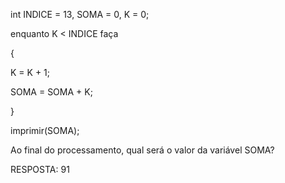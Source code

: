 int INDICE = 13, SOMA = 0, K = 0;

enquanto K < INDICE faça

{

K = K + 1;

SOMA = SOMA + K;

}

imprimir(SOMA);

Ao final do processamento, qual será o valor da variável SOMA?

RESPOSTA: 91

